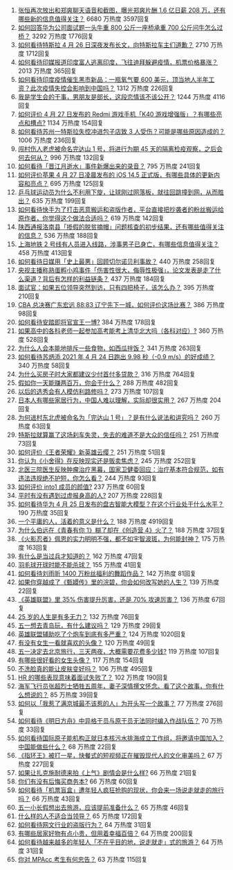 1. [张恒再次放出和郑爽聊天语音和截图，曝光郑爽片酬 1.6 亿日薪 208 万，还有哪些新的信息值得关注？](https://www.zhihu.com/question/456689667) 6680 万热度 3597回复
1. [如何回答华为公司面试题一头牛重 800 公斤一座桥承重 700 公斤问牛怎么过桥？](https://www.zhihu.com/question/455269838) 3292 万热度 1776回复
1. [如何看待特斯拉 4 月 26 日深夜发布长文，向特斯拉车主们道歉？](https://www.zhihu.com/question/456750609) 2710 万热度 1712回复
1. [如何看待印媒报道印度富人逃离印度，飞往迪拜躲避疫情，机票价格暴涨？](https://www.zhihu.com/question/456507428) 2013 万热度 365回复
1. [如何看待印度疫情催生黑市新品：一瓶氧气要 600 美元，顶当地人半年工资？此次疫情失控会影响到中国吗？](https://www.zhihu.com/question/456762173) 1312 万热度 226回复
1. [我是学生会的干事，男朋友是部长，这段恋情该不该公开？](https://www.zhihu.com/question/305452167) 1244 万热度 4116回复
1. [如何评价 4 月 27 日发布的 Redmi 游戏手机「K40 游戏增强版」？有哪些亮点和槽点?](https://www.zhihu.com/question/455567093) 1134 万热度 154回复
1. [如何看待苏州一特斯拉失控冲进包子店致 3 人受伤？可能是哪些原因造成的？](https://www.zhihu.com/question/456824609) 1006 万热度 236回复
1. [闯村伤人老虎被命名完达山 1 号，将进行为期 45 天的隔离检疫观察，之后会何去何从？](https://www.zhihu.com/question/456624777) 996 万热度 132回复
1. [如何看待「晋江月逝水」事件新爆出来的录音？](https://www.zhihu.com/question/456698766) 795 万热度 241回复
1. [如何评价苹果 4 月 27 日凌晨发布的 iOS 14.5 正式版，有哪些具体的更新内容和亮点？](https://www.zhihu.com/question/456432980) 695 万热度 125回复
1. [乒乓球运动员为什么不利用下旋，让球刚过网落板，就往回跳撞到网，从而胜出？](https://www.zhihu.com/question/453888891) 635 万热度 199回复
1. [如何看待快手为了打击恶意搬运和盗版作者，平台直接把抄袭者的粉丝搬运给原作者，你觉得这个做法合适吗？](https://www.zhihu.com/question/456833182) 619 万热度 142回复
1. [陕西通报洛南县「掺假的脱贫摘帽」问题核查的初步结果，还有哪些值得关注的信息？](https://www.zhihu.com/question/456741134) 536 万热度 188回复
1. [上海地铁 2 号线有人员进入线路，涉事男子已身亡，有哪些信息值得关注？](https://www.zhihu.com/question/456666009) 458 万热度 413回复
1. [如何看待日媒用「史上最悪」回顾切尔诺贝利事故？](https://www.zhihu.com/question/456713294) 440 万热度 258回复
1. [央视主播称熟蛋孵小鸡事件「伤害性很大，侮辱性极强」，论文发表是走了什么渠道？背后有怎样的利益链条？](https://www.zhihu.com/question/456771764) 437 万热度 184回复
1. [面试官：如果五位领导突然到访，只有四把椅子，该怎么办？](https://www.zhihu.com/question/456412666) 395 万热度 210回复
1. [CBA 总决赛广东宏远 88:83 辽宁先下一城，如何评价这场比赛？](https://www.zhihu.com/question/456867826) 386 万热度 98回复
1. [如何看待安踏即将官宣王一博?](https://www.zhihu.com/question/456777013) 384 万热度 178回复
1. [如果高中的各科老师一起参加高考能考上清华北大吗（各科对应）?](https://www.zhihu.com/question/443860742) 360 万热度 528回复
1. [为什么人会本能地排斥一些食物，如西瓜拌饭？](https://www.zhihu.com/question/336056006) 341 万热度 263回复
1. [如何看待苏炳添 2021 年 4 月 24 日跑出 9.98 秒（-0.9 m/s）的好成绩？](https://www.zhihu.com/question/456330592) 340 万热度 58回复
1. [为什么买房子时大家都建议少付首付多贷款？](https://www.zhihu.com/question/311795004) 316 万热度 764回复
1. [假如你一天能赚两百万，你会干什么？](https://www.zhihu.com/question/456751113) 288 万热度 482回复
1. [以后的选秀会有人模仿利路修吗？](https://www.zhihu.com/question/455026059) 273 万热度 107回复
1. [日本人有哪些家居行为，中国人难以理解，实际却很实用？](https://www.zhihu.com/question/365091172) 267 万热度 204回复
1. [为何进村东北虎被命名为「完达山 1 号」？是有什么说法和讲究吗？](https://www.zhihu.com/question/456618989) 260 万热度 63回复
1. [特斯拉就算赢了这场刹车失灵，失去的难道不是大众的信任吗？](https://www.zhihu.com/question/456103976) 251 万热度 73回复
1. [如何评价《王者荣耀》新英雄云缨？](https://www.zhihu.com/question/456762502) 251 万热度 51回复
1. [你认为《小舍得》在反映现实还是贩卖焦虑？](https://www.zhihu.com/question/456153655) 245 万热度 252回复
1. [北医三院医生反映肿瘤治疗黑幕，国家卫健委回应：治疗基本符合规范，如有违法违规绝不护短，你怎么看？](https://www.zhihu.com/question/456794621) 244 万热度 93回复
1. [如何评价 into1 成员的颜值?](https://www.zhihu.com/question/456470539) 237 万热度 60回复
1. [平时有没有遇到过虚报身高的人?](https://www.zhihu.com/question/331976799) 207 万热度 228回复
1. [如何看待华为 4 月 25 日发布的盘古智能大模型？在这个行业处于什么水平？](https://www.zhihu.com/question/456443707) 190 万热度 35回复
1. [一个平庸的人，活着的意义是什么？](https://www.zhihu.com/question/436020711) 188 万热度 4919回复
1. [为什么伯远在《青春有你 1》糊了却在《创造营 4》火了？](https://www.zhihu.com/question/454685611) 188 万热度 37回复
1. [《火影忍者》佩恩的实力明明不强，都不如宇智波斑，为何能封神？](https://www.zhihu.com/question/438703482) 175 万热度 163回复
1. [有什么是当过兵才知道的？](https://www.zhihu.com/question/276955696) 162 万热度 47回复
1. [羽毛球开球时能不能杀球？](https://www.zhihu.com/question/455936801) 155 万热度 41回复
1. [如何看待刘雨昕 1400 万粉丝福利的舞蹈作品？](https://www.zhihu.com/question/456685594) 142 万热度 81回复
1. [如果你穿越成了《甄嬛传》里的浣碧，你会如何改写她的人生？](https://www.zhihu.com/question/403088622) 139 万热度 22回复
1. [《英雄联盟》里 35% 伤害提升厉害，还是 70% 攻速厉害？](https://www.zhihu.com/question/456472020) 136 万热度 67回复
1. [25 岁的人生是有多无力？](https://www.zhihu.com/question/362423000) 132 万热度 76回复
1. [五一想去青岛玩，有什么建议吗？](https://www.zhihu.com/question/454155019) 129 万热度 29回复
1. [英雄联盟辅助吃了个炮车到底有多严重？](https://www.zhihu.com/question/341459636) 124 万热度 1020回复
1. [有没有女生一看就喜欢的头像？](https://www.zhihu.com/question/410954554) 120 万热度 49回复
1. [五一决定去北京旅行，三天两夜，大概需要花费多少钱?](https://www.zhihu.com/question/452999311) 119 万热度 107回复
1. [有哪些很好看的女生头像？](https://www.zhihu.com/question/314854320) 117 万热度 154回复
1. [不洗脸真的能让皮肤变好吗？](https://www.zhihu.com/question/317026624) 106 万热度 495回复
1. [HR 的哪些表现意味着面试失败了？](https://www.zhihu.com/question/20709602) 102 万热度 190回复
1. [海军飞行员张超烈士牺牲五周年，妻子深情撰文怀念。看了这个故事，你有什么想说的？](https://www.zhihu.com/question/456803451) 85 万热度 39回复
1. [如何以「我惹了满京城最不该惹的人」为开头写一个故事？](https://www.zhihu.com/question/436381988) 77 万热度 276回复
1. [如何看待《明日方舟》中异格干员与原干员无法同时编入作战队伍？](https://www.zhihu.com/question/456424641) 70 万热度 33回复
1. [如何看待国际原子能机构正就日本核污水排海成立工作组，将邀请中国加入？中国能做些什么？](https://www.zhihu.com/question/456690380) 68 万热度 22回复
1. [《指环王》被打一星，快餐式的短视频正在摧毁现代人的文化审美吗？](https://www.zhihu.com/question/455715097) 67 万热度 227回复
1. [如果让扎克施耐德来拍《上气》剧情会是什么样?](https://www.zhihu.com/question/455062199) 66 万热度 21回复
1. [你们有没有后悔买商务本?](https://www.zhihu.com/question/447200202) 66 万热度 60回复
1. [如何看待「机票盲盒」遭年轻人疯狂抢购的现状，你会来一场说走就走的旅行吗？](https://www.zhihu.com/question/455933441) 66 万热度 43回复
1. [五一小长假想出去旅游，应该提前准备什么？](https://www.zhihu.com/question/454431058) 65 万热度 46回复
1. [什么样的人不适合当领导？](https://www.zhihu.com/question/324628127) 65 万热度 172回复
1. [如何看待网文行业的盗版行为？](https://www.zhihu.com/question/456620029) 64 万热度 31回复
1. [有哪些居家好物有点小贵，但用着幸福百倍？](https://www.zhihu.com/question/448409513) 64 万热度 200回复
1. [如何看待越来越多的年轻人「不在乎目的地，说走就走」式的旅游？](https://www.zhihu.com/question/456042879) 64 万热度 31回复
1. [你对 MPAcc 考生有何忠告？](https://www.zhihu.com/question/266728576) 63 万热度 115回复